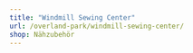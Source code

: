 ```yaml
---
title: "Windmill Sewing Center"
url: /overland-park/windmill-sewing-center/
shop: Nähzubehör
---
```

